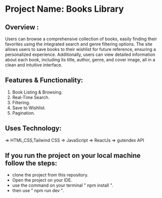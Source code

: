# Project Name: Books Library

## Overview :
Users can browse a comprehensive collection of books, easily finding their favorites using the integrated search and genre filtering options. The site allows users to save books to their wishlist for future reference, ensuring a personalized experience. Additionally, users can view detailed information about each book, including its title, author, genre, and cover image, all in a clean and intuitive interface.

## Features & Functionality:
1. Book Listing & Browsing.
2. Real-Time Search.
3. Filtering.
4. Save to Wishlist.
5. Pagination.

## Uses Technology:
=> HTML,CSS,Tailwind CSS
=> JavaScript
=> ReactJs
=> gutendex API

## If you run the project on your local machine follow the steps:
* clone the project from this repository.
* Open the project on your IDE.
* use the command on your terminal " npm install ".
* then use " npm run dev ".
